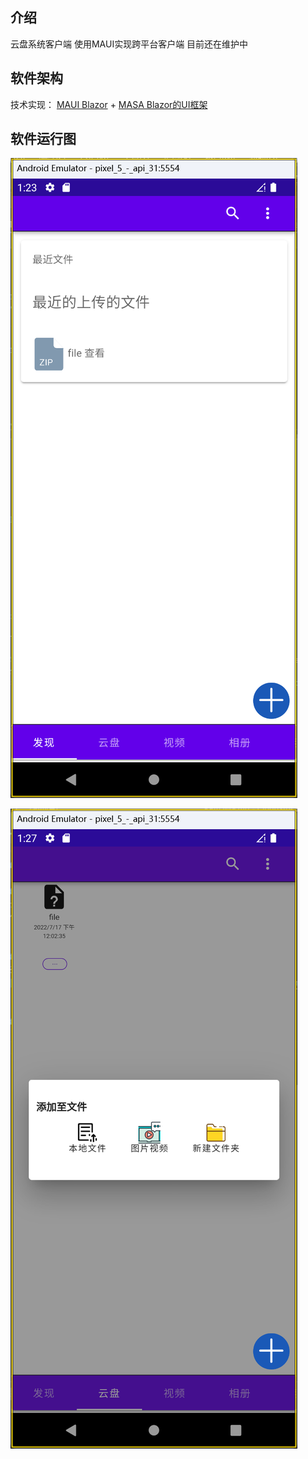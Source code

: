 ## 介绍
云盘系统客户端
使用MAUI实现跨平台客户端
目前还在维护中

## 软件架构
技术实现：
[MAUI Blazor](https://docs.microsoft.com/zh-cn/dotnet/maui/what-is-maui) + [MASA Blazor的UI框架](https://masa-blazor-docs-dev.lonsid.cn/)


## 软件运行图

![Android图](src/imgs/android-home.png)

![Android图](src/imgs/android-cloud.png)


